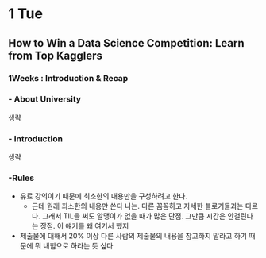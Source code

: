 # 1 Tue

## How to Win a Data Science Competition: Learn from Top Kagglers

### 1Weeks : Introduction & Recap

### - About University

생략

### - Introduction

생략

### -Rules

* 유료 강의이기 때문에 최소한의 내용만을 구성하려고 한다. 
  * 근데 원래 최소한의 내용만 쓴다 나는. 다른 꼼꼼하고 자세한 블로거들과는 다르다. 그래서 TIL을 써도 알맹이가 없을 때가 많은 단점. 그만큼 시간은 안걸린다는 장점. 이 얘기를 왜 여기서 했지
* 제출물에 대해서 20% 이상 다른 사람의 제출물의 내용을 참고하지 말라고 하기 때문에 뭐 내힘으로 하라는 듯 싶다



